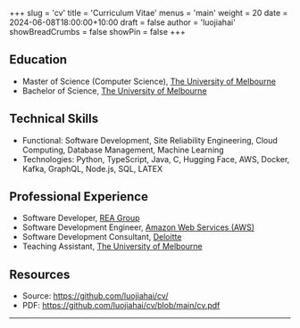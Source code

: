 +++
slug = 'cv'
title = 'Curriculum Vitae'
menus = 'main'
weight = 20
date = 2024-06-08T18:00:00+10:00
draft = false
author = 'luojiahai'
showBreadCrumbs = false
showPin = false
+++

## Education

- Master of Science (Computer Science), [The University of Melbourne](https://www.unimelb.edu.au/)
- Bachelor of Science, [The University of Melbourne](https://www.unimelb.edu.au/)

## Technical Skills

- Functional: Software Development, Site Reliability Engineering, Cloud Computing, Database Management, Machine Learning
- Technologies: Python, TypeScript, Java, C, Hugging Face, AWS, Docker, Kafka, GraphQL, Node.js, SQL, LATEX

## Professional Experience

- Software Developer, [REA Group](https://www.rea-group.com/)
- Software Development Engineer, [Amazon Web Services (AWS)](https://aws.amazon.com/)
- Software Development Consultant, [Deloitte](https://www.deloitte.com/)
- Teaching Assistant, [The University of Melbourne](https://www.unimelb.edu.au/)

## Resources

- Source: https://github.com/luojiahai/cv/
- PDF: https://github.com/luojiahai/cv/blob/main/cv.pdf

---
